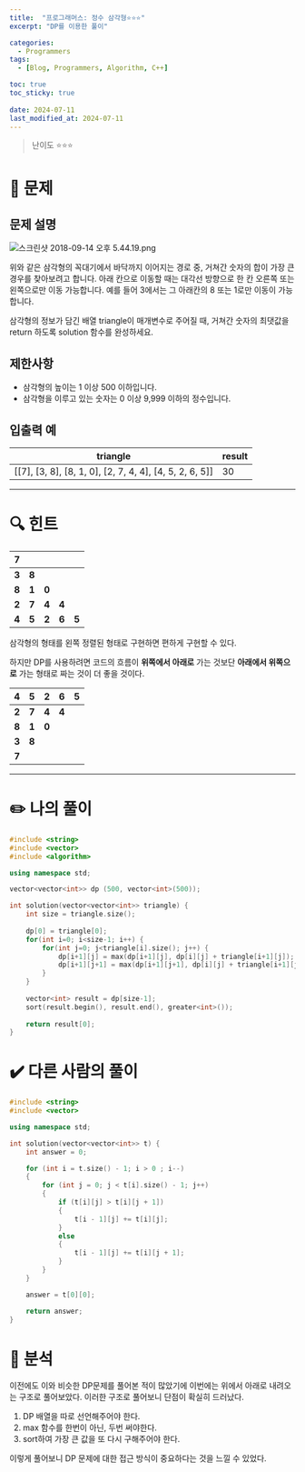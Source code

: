 ```yaml
---
title:  "프로그래머스: 정수 삼각형⭐⭐⭐"
excerpt: "DP를 이용한 풀이"

categories:
  - Programmers
tags:
  - [Blog, Programmers, Algorithm, C++]

toc: true
toc_sticky: true
 
date: 2024-07-11
last_modified_at: 2024-07-11
---
```

> 난이도 ⭐⭐⭐

# 🧐 문제
## 문제 설명

![스크린샷 2018-09-14 오후 5.44.19.png](https://grepp-programmers.s3.amazonaws.com/files/production/97ec02cc39/296a0863-a418-431d-9e8c-e57f7a9722ac.png)

위와 같은 삼각형의 꼭대기에서 바닥까지 이어지는 경로 중, 거쳐간 숫자의 합이 가장 큰 경우를 찾아보려고 합니다. 아래 칸으로 이동할 때는 대각선 방향으로 한 칸 오른쪽 또는 왼쪽으로만 이동 가능합니다. 예를 들어 3에서는 그 아래칸의 8 또는 1로만 이동이 가능합니다.

삼각형의 정보가 담긴 배열 triangle이 매개변수로 주어질 때, 거쳐간 숫자의 최댓값을 return 하도록 solution 함수를 완성하세요.

## 제한사항

- 삼각형의 높이는 1 이상 500 이하입니다.
- 삼각형을 이루고 있는 숫자는 0 이상 9,999 이하의 정수입니다.

## 입출력 예

|triangle|result|
|---|---|
|\[[7], [3, 8], [8, 1, 0], [2, 7, 4, 4], [4, 5, 2, 6, 5]]|30|

---
# 🔍 힌트

|**7**|||||
|---|---|---|---|---|
|**3**|**8**||||
|**8**|**1**|**0**|||
|**2**|**7**|**4**|**4**||
|**4**|**5**|**2**|**6**|**5**|

삼각형의 형태를 왼쪽 정렬된 형태로 구현하면 편하게 구현할 수 있다.

하지만 DP를 사용하려면 코드의 흐름이 **위쪽에서 아래로** 가는 것보단  **아래에서 위쪽으로** 가는 형태로 짜는 것이 더 좋을 것이다.

|**4**|**5**|**2**|**6**|**5**|
|---|---|---|---|---|
|**2**|**7**|**4**|**4**||
|**8**|**1**|**0**|||
|**3**|**8**||||
|**7**|||||

---
# ✏️ 나의 풀이

```cpp
#include <string>
#include <vector>
#include <algorithm>

using namespace std;

vector<vector<int>> dp (500, vector<int>(500));

int solution(vector<vector<int>> triangle) {
    int size = triangle.size();
    
    dp[0] = triangle[0];
    for(int i=0; i<size-1; i++) {
        for(int j=0; j<triangle[i].size(); j++) {
            dp[i+1][j] = max(dp[i+1][j], dp[i][j] + triangle[i+1][j]);
            dp[i+1][j+1] = max(dp[i+1][j+1], dp[i][j] + triangle[i+1][j+1]);
        }
    }
    
    vector<int> result = dp[size-1];
    sort(result.begin(), result.end(), greater<int>());
    
    return result[0];
}
```

# ✔️ 다른 사람의 풀이
```cpp
#include <string>
#include <vector>

using namespace std;

int solution(vector<vector<int>> t) {
    int answer = 0;

    for (int i = t.size() - 1; i > 0 ; i--)
    {
        for (int j = 0; j < t[i].size() - 1; j++)
        {
            if (t[i][j] > t[i][j + 1])
            {
                t[i - 1][j] += t[i][j];
            }
            else
            {
                t[i - 1][j] += t[i][j + 1];
            }
        }
    }

    answer = t[0][0];

    return answer;
}
```

# 🧐 분석
이전에도 이와 비슷한 DP문제를 풀어본 적이 많았기에 이번에는 위에서 아래로 내려오는 구조로 풀어보았다.
이러한 구조로 풀어보니 단점이 확실히 드러났다.

1. DP 배열을 따로 선언해주어야 한다.
2. max 함수를 한번이 아닌, 두번 써야한다.
3. sort하여 가장 큰 값을 또 다시 구해주어야 한다.

이렇게 풀어보니 DP 문제에 대한 접근 방식이 중요하다는 것을 느낄 수 있었다.